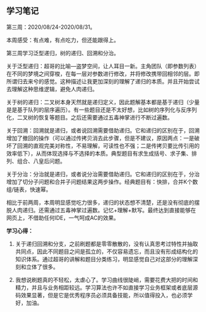 ## 学习笔记

第三周：2020/08/24-2020/08/31。

本周感受：有点难，有点吃力，但还能跟得上。

第三周学习泛型递归，树的递归、回溯和分治。

关于泛型递归：超哥的比喻—盗梦空间，让人耳目一新。主角团队（即参数列表）在不同的梦境之间穿梭，在每一层对参数进行修改，并将修改携带回相邻的层。即所谓归去来兮的感觉。这种描述让我更加深刻的理解了递归的本质。并且开始尝试去理解这种思维逻辑，避免人肉递归。

关于树的递归：二叉树本身天然就是递归定义，因此题解基本都是基于递归（少量是是基于队列的层序遍历）。有一些题目还是不太好想，比如树的序列化与反序列化，二叉树的恢复等题目。之后还需要通过五毒神掌进行不断过遍数。

关于回溯：回溯就是递归，或者说回溯需要借助递归。它和递归的区别在于，回溯增加了撤回的操作（可以通过传拷贝消去此步骤，但是不建议，原因两点：一是破坏了回溯的直观完美对称性，不易理解，可读性也不强；二是传拷贝要比传引用的效率低下），从而体现选择与不选择的本质。典型题目有求生成括号、求子集、排列、组合、八皇后问题。

关于分治：分治就是递归，或者说分治需要借助递归。它和递归的区别在于，分治增加了切分子问题和合并子问题结果这两步操作。经典题目有：快排，合并K个数组/链表，快速幂。

相比于前两周，本周明显感觉吃力很多，递归的状态想不清楚，还是没有彻底的摆脱人肉递归。还需通过五毒神掌过遍数。记忆+理解+默写。最终达到直接能够在网页上，不借助任何IDE，一气呵成AC的效果。



**学习心得：**

1. 关于递归回溯和分支，之前刷题都是零零散散的，没有认真思考过特性并抽取共同点，因此不同题目之间是孤立的，不仅容易遗忘，而且没有形成结构化的知识体系。通过超哥的讲解和题目分类练习，明显感觉自己对这部分的理解深刻和立体了很多。

2. 我想说刷题真的不轻松，太虐心了。学习曲线很陡峭，需要花费大把的时间和精力，并且与业务相距较远。学习算法也许不如直接学习业务框架或者底层源码效果显著，但是它是优秀程序员必须具备技能，所以值得投入，也必须学好，加油。
